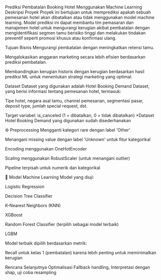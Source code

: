 Prediksi Pembatalan Booking Hotel Menggunakan Machine Learning
Deskripsi Proyek
Proyek ini bertujuan untuk memprediksi apakah sebuah pemesanan hotel akan dibatalkan atau tidak menggunakan model machine learning. Model prediksi ini dapat membantu tim pemasaran dan manajemen hotel untuk mengurangi kerugian akibat pembatalan dengan mengidentifikasi segmen tamu berisiko tinggi dan melakukan tindakan preventif seperti promosi khusus atau konfirmasi ulang.

Tujuan Bisnis
Mengurangi pembatalan dengan meningkatkan retensi tamu.

Mengalokasikan anggaran marketing secara lebih efisien berdasarkan prediksi pembatalan.

Membandingkan kerugian historis dengan kerugian berdasarkan hasil prediksi ML untuk menentukan strategi marketing yang optimal.

Dataset
Dataset yang digunakan adalah Hotel Booking Demand Dataset, yang berisi informasi tentang pemesanan hotel, termasuk:

Tipe hotel, negara asal tamu, channel pemesanan, segmentasi pasar, deposit type, jumlah special request, dst.

Target variabel: is_canceled (1 = dibatalkan, 0 = tidak dibatalkan)
*Dataset Hotel Booking Demand yang digunakan sudah disederhanakan

⚙️ Preprocessing
Mengganti kategori rare dengan label 'Other'

Menangani missing value dengan label 'Unknown' untuk fitur kategorikal

Encoding menggunakan OneHotEncoder

Scaling menggunakan RobustScaler (untuk menangani outlier)

Pipeline terpisah untuk numerik dan kategorikal

🤖 Model Machine Learning
Model yang diuji:

Logistic Regression

Decision Tree Classifier

K-Nearest Neighbors (KNN)

XGBoost

Random Forest Classifier (terpilih sebagai model terbaik)

LGBM

Model terbaik dipilih berdasarkan metrik:

Recall untuk kelas 1 (pembatalan) karena lebih penting untuk meminimalkan kerugian

Rencana Selanjutnya
Optimalisasi Fallback handling, Interpretasi dengan shap, uji coba resampling

